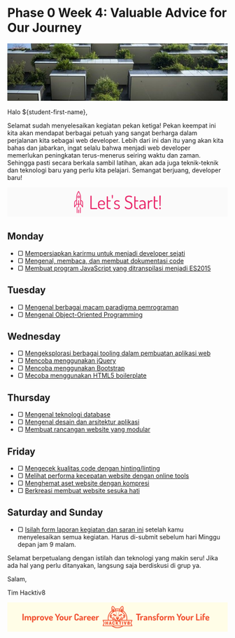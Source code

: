 # Phase 0 Week 4: Valuable Advice for Our Journey

![Header](assets/header-w4.jpg)

Halo ${student-first-name},

Selamat sudah menyelesaikan kegiatan pekan ketiga! Pekan keempat ini kita akan mendapat berbagai petuah yang sangat berharga dalam perjalanan kita sebagai web developer. Lebih dari ini dan itu yang akan kita bahas dan jabarkan, ingat selalu bahwa menjadi web developer memerlukan peningkatan terus-menerus seiring waktu dan zaman. Sehingga pasti secara berkala sambil latihan, akan ada juga teknik-teknik dan teknologi baru yang perlu kita pelajari. Semangat berjuang, developer baru!

![Let's start!](assets/start.png)

## Monday

- ▢ [Mempersiapkan karirmu untuk menjadi developer sejati](modules/career.md)
- ▢ [Mengenal, membaca, dan membuat dokumentasi code](modules/code-documentation.md)
- ▢ [Membuat program JavaScript yang ditranspilasi menjadi ES2015](modules/js-transpilation.md)

## Tuesday

- ▢ [Mengenal berbagai macam paradigma pemrograman](modules/programming-paradigm.md)
- ▢ [Mengenal Object-Oriented Programming](modules/oop-basics.md)

## Wednesday

- ▢ [Mengeksplorasi berbagai tooling dalam pembuatan aplikasi web](modules/tooling.md)
- ▢ [Mencoba menggunakan jQuery](modules/jquery.md)
- ▢ [Mencoba menggunakan Bootstrap](modules/bootstrap.md)
- ▢ [Mecoba menggunakan HTML5 boilerplate](modules/html5-boilerplate.md)

## Thursday

- ▢ [Mengenal teknologi database](modules/database.md)
- ▢ [Mengenal desain dan arsitektur aplikasi](modules/app-design-architecture.md)
- ▢ [Membuat rancangan website yang modular](modules/modular-design.md)

## Friday

- ▢ [Mengecek kualitas code dengan hinting/linting](modules/hinting-linting.md)
- ▢ [Melihat performa kecepatan website dengan online tools](modules/website-speed.md)
- ▢ [Menghemat aset website dengan kompresi](modules/assets-compression.md)
- ▢ [Berkreasi membuat website sesuka hati](modules/website-creation.md)

## Saturday and Sunday

- ▢ [Isilah form laporan kegiatan dan saran ini](http://bit.ly/hacktiv8-report-p0w4) setelah kamu menyelesaikan semua kegiatan. Harus di-submit sebelum hari Minggu depan jam 9 malam.

Selamat berpetualang dengan istilah dan teknologi yang makin seru! Jika ada hal yang perlu ditanyakan, langsung saja berdiskusi di grup ya.

Salam,

Tim Hacktiv8

![Hacktiv8 Banner](assets/banner.png)
